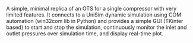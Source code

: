A simple, minimal replica of an OTS for a single compressor with very limited features. It connects to a UniSim dynamic simulation using COM automation (win32com lib in Python) and provides a simple GUI (TKinter based) to start and stop the simulation, continuously monitor the inlet and outlet pressures over simulation time, and display real-time plot.
